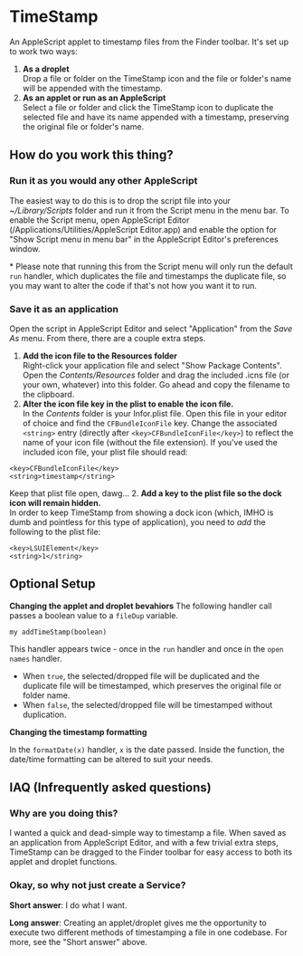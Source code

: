 TimeStamp
=========

An AppleScript applet to timestamp files from the Finder toolbar. It's set up to work two ways:

1. **As a droplet**  
Drop a file or folder on the TimeStamp icon and the file or folder's name will be appended with the timestamp.
2. **As an applet or run as an AppleScript**  
Select a file or folder and click the TimeStamp icon to duplicate the selected file and have its name appended with a timestamp, preserving the original file or folder's name.

## How do you work this thing?
### Run it as you would any other AppleScript
The easiest way to do this is to drop the script file into your _~/Library/Scripts_ folder and run it from the Script menu in the menu bar. To enable the Script menu, open AppleScript Editor (/Applications/Utilities/AppleScript Editor.app) and  enable the option for "Show Script menu in menu bar" in the AppleScript Editor's preferences window.

\* Please note that running this from the Script menu will only run the default ````run```` handler, which duplicates the file and timestamps the duplicate file, so you may want to alter the code if that's not how you want it to run.

### Save it as an application
Open the script in AppleScript Editor and select "Application" from the _Save As_ menu. From there, there are a couple extra steps.

1. **Add the icon file to the Resources folder**  
Right-click your application file and select "Show Package Contents". Open the _Contents/Resources_ folder and drag the included .icns file (or your own, whatever) into this folder. Go ahead and copy the filename to the clipboard.
3. **Alter the icon file key in the plist to enable the icon file.**  
In the _Contents_ folder is your Infor.plist file. Open this file in your editor of choice and find the ````CFBundleIconFile```` key. Change the associated ````<string>```` entry (directly after ````<key>CFBundleIconFile</key>````) to reflect the name of your icon file (without the file extension). If you've used the included icon file, your plist file should read:  
````  
<key>CFBundleIconFile</key>
<string>timestamp</string>  
````  
Keep that plist file open, dawg...
2. **Add a key to the plist file so the dock icon will remain hidden.**   
In order to keep TimeStamp from showing a dock icon (which, IMHO is dumb and pointless for this type of application), you need to _add_ the following to the plist file:  
````
<key>LSUIElement</key>
<string>1</string>
````

## Optional Setup
**Changing the applet and droplet bevahiors**
The following handler call passes a boolean value to a ````fileDup```` variable.

````my addTimeStamp(boolean)````

This handler appears twice - once in the ````run```` handler and once in the ````open names```` handler.

- When ````true````, the selected/dropped file will be duplicated and the duplicate file will be timestamped, which preserves the original file or folder name.
- When ````false````, the selected/dropped file will be timestamped without duplication.

**Changing the timestamp formatting**

In the ````formatDate(x)```` handler, ````x```` is the date passed. Inside the function, the date/time formatting can be altered to suit your needs.

## IAQ (Infrequently asked questions)
### Why are you doing this?
I wanted a quick and dead-simple way to timestamp a file. When saved as an application from AppleScript Editor, and with a few trivial extra steps, TimeStamp can be dragged to the Finder toolbar for easy access to both its applet and droplet functions.

### Okay, so why not just create a Service?
**Short answer**: I do what I want.

**Long answer**: Creating an applet/droplet gives me the opportunity to execute two different methods of timestamping a file in one codebase. For more, see the "Short answer" above.
